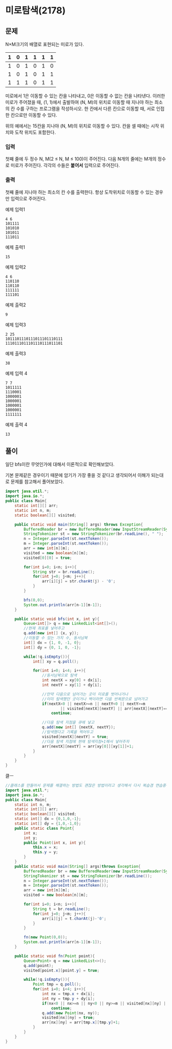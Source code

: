 # 미로탐색(2178)

## 문제

N×M크기의 배열로 표현되는 미로가 있다.

| 1 | 0 | 1 | 1 | 1 | 1 |
| - | - | - | - | - | - |
| 1 | 0 | 1 | 0 | 1 | 0 |
| 1 | 0 | 1 | 0 | 1 | 1 |
| 1 | 1 | 1 | 0 | 1 | 1 |

미로에서 1은 이동할 수 있는 칸을 나타내고, 0은 이동할 수 없는 칸을 나타낸다. 이러한 미로가 주어졌을 때, (1, 1)에서 출발하여 (N, M)의 위치로 이동할 때 지나야 하는 최소의 칸 수를 구하는 프로그램을 작성하시오. 한 칸에서 다른 칸으로 이동할 때, 서로 인접한 칸으로만 이동할 수 있다.

위의 예에서는 15칸을 지나야 (N, M)의 위치로 이동할 수 있다. 칸을 셀 때에는 시작 위치와 도착 위치도 포함한다.

### 입력

첫째 줄에 두 정수 N, M(2 ≤ N, M ≤ 100)이 주어진다. 다음 N개의 줄에는 M개의 정수로 미로가 주어진다. 각각의 수들은 **붙어서** 입력으로 주어진다.

### 출력

첫째 줄에 지나야 하는 최소의 칸 수를 출력한다. 항상 도착위치로 이동할 수 있는 경우만 입력으로 주어진다.

예제 입력1

```
4 6
101111
101010
101011
111011
```

예제 출력1

```
15
```

예제 입력2

```
4 6
110110
110110
111111
111101
```

예제 출력2

```
9
```

예제 입력3

```
2 25
1011101110111011101110111
1110111011101110111011101
```

예제 출력3

```
38
```

예제 입력 4

```
7 7
1011111
1110001
1000001
1000001
1000001
1000001
1111111
```

예제 출력 4

```
13
```

## 풀이

일단 bfs이란 무엇인가에 대해서 이론적으로 확인해보았다.

기본 문제같은 경우이기 때문에 암기가 가장 좋을 것 같다고 생각되어서 이해가 되는대로 문제를 참고해서 풀어보았다.

```java
import java.util.*;
import java.io.*;
public class Main{
    static int[][] arr;
    static int n, m;
    static boolean[][] visited;

    public static void main(String[] args) throws Exception{
        BufferedReader br = new BufferedReader(new InputStreamReader(System.in));
        StringTokenizer st = new StringTokenizer(br.readLine(), " ");
        n = Integer.parseInt(st.nextToken());
        m = Integer.parseInt(st.nextToken());
        arr = new int[n][m];
        visited = new boolean[n][m];
        visited[0][0] = true;

        for(int i=0; i<n; i++){
            String str = br.readLine();
            for(int j=0; j<m; j++){
                arr[i][j] = str.charAt(j) - '0';
            }
        }

        bfs(0,0);
        System.out.println(arr[n-1][m-1]);
    }

    public static void bfs(int x, int y){
        Queue<int[]> q = new LinkedList<int[]>();
        //현재 좌표를 넣어주고
        q.add(new int[] {x, y});
        //이동할 수 있는 가지 수, 동서남북
        int[] dx = {1, 0, -1, 0};
        int[] dy = {0, 1, 0, -1};

        while(!q.isEmpty()){
            int[] xy = q.poll();

            for(int i=0; i<4; i++){
                //동서남북으로 탐색
                int nextX = xy[0] + dx[i];
                int nextY = xy[1] + dy[i];

                //만약 다음으로 넘어가는 곳이 미로를 벗어나거나
                //이미 탐색했던 곳이거나 벽이라면 다음 반복문으로 넘어가고
                if(nextX<0 || nextX>=n || nextY<0 || nextY>=m
                        || visited[nextX][nextY] || arr[nextX][nextY]==0)
                    continue;

                //다음 탐색 지점을 큐에 넣고
                q.add(new int[] {nextX, nextY});
                //탐색했다고 기록을 찍어두고
                visited[nextX][nextY] = true;
                //다음 탐색 지점에 현재 탐색지점+1해서 넣어주자
                arr[nextX][nextY] = arr[xy[0]][xy[1]]+1;
            }
        }
    }
}
```

클ㅡ





```java
//클래스를 만들어서 문제를 해결하는 방법도 괜찮은 방법이라고 생각해서 다시 복습겸 연습중이다.
import java.util.*;
import java.io.*;
public class Main{
    static int n, m;
    static int[][] arr;
    static boolean[][] visited;
    static int[] dx = {0,1,0,-1};
    static int[] dy = {1,0,-1,0};
    public static class Point{
        int x;
        int y;
        public Point(int x, int y){
            this.x = x;
            this.y = y;
        }
    }
    public static void main(String[] args)throws Exception{
        BufferedReader br = new BufferedReader(new InputStreamReader(System.in));
        StringTokenizer st = new StringTokenizer(br.readLine());
        n = Integer.parseInt(st.nextToken());
        m = Integer.parseInt(st.nextToken());
        arr = new int[n][m];
        visited = new boolean[n][m];

        for(int i=0; i<n; i++){
            String t = br.readLine();
            for(int j=0; j<m; j++){
                arr[i][j] = t.charAt(j)-'0';
            }
        }

        fn(new Point(0,0));
        System.out.println(arr[n-1][m-1]);
    }

    public static void fn(Point point){
        Queue<Point> q = new LinkedList<>();
        q.add(point);
        visited[point.x][point.y] = true;

        while(!q.isEmpty()){
            Point tmp = q.poll();
            for(int i=0; i<4; i++){
                int nx = tmp.x + dx[i];
                int ny = tmp.y + dy[i];
                if(nx<0 || nx>=n || ny<0 || ny>=m || visited[nx][ny] || arr[nx][ny]!=1)
                    continue;
                q.add(new Point(nx, ny));
                visited[nx][ny] = true;
                arr[nx][ny] = arr[tmp.x][tmp.y]+1;
            }
        }
    }
}

```
